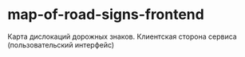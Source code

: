 # map-of-road-signs-frontend
Карта дислокаций дорожных знаков.  Клиентская сторона сервиса (пользовательский интерфейс)

